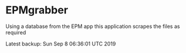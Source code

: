 # EPMgrabber
Using a database from the EPM app this application scrapes the files as required


Latest backup: Sun Sep 8 06:36:01 UTC 2019
